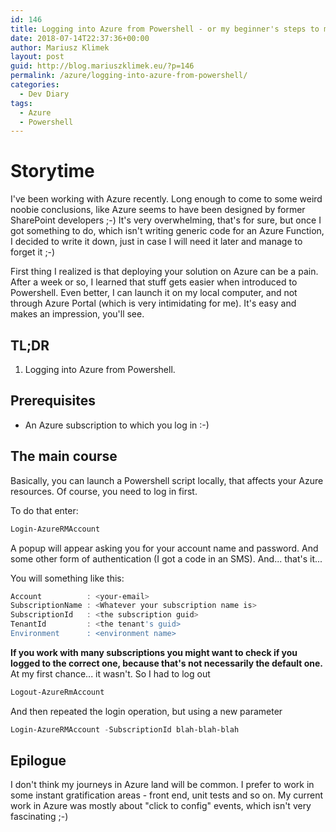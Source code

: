 ```yaml
---
id: 146
title: Logging into Azure from Powershell - or my beginner's steps to master Azure
date: 2018-07-14T22:37:36+00:00
author: Mariusz Klimek
layout: post
guid: http://blog.mariuszklimek.eu/?p=146
permalink: /azure/logging-into-azure-from-powershell/
categories:
  - Dev Diary
tags:
  - Azure
  - Powershell
---
```

# Storytime

I've been working with Azure recently. Long enough to come to some weird noobie conclusions, like Azure seems to have been designed by former SharePoint developers ;-) It's very overwhelming, that's for sure, but once I got something to do, which isn't writing generic code for an Azure Function, I decided to write it down, just in case I will need it later and manage to forget it ;-)

First thing I realized is that deploying your solution on Azure can be a pain. After a week or so, I learned that stuff gets easier when introduced to Powershell. Even better, I can launch it on my local computer, and not through Azure Portal (which is very intimidating for me). It's easy and makes an impression, you'll see.

## TL;DR

  1. Logging into Azure from Powershell.

## Prerequisites

* An Azure subscription to which you log in :-)

## The main course

Basically, you can launch a Powershell script locally, that affects your Azure resources. Of course, you need to log in first.

To do that enter:

```ps1
Login-AzureRMAccount
```

A popup will appear asking you for your account name and password. And some other form of authentication (I got a code in an SMS). And... that's it...

You will something like this:

```ps1
Account          : <your-email>
SubscriptionName : <Whatever your subscription name is>
SubscriptionId   : <the subscription guid>
TenantId         : <the tenant's guid>
Environment      : <environment name>
```

**If you work with many subscriptions you might want to check if you logged to the correct one, because that's not necessarily the default one.** At my first chance... it wasn't. So I had to log out

```ps1
Logout-AzureRmAccount
```

And then repeated the login operation, but using a new parameter

```ps1
Login-AzureRMAccount -SubscriptionId blah-blah-blah
```

## Epilogue

I don't think my journeys in Azure land will be common. I prefer to work in some instant gratification areas - front end, unit tests and so on. My current work in Azure was mostly about "click to config" events, which isn't very fascinating ;-)